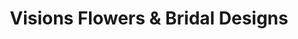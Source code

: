 ---
title: "Visions Flowers & Bridal Designs"
url: /oakland/visions-flowers-und-bridal-designs/
shop: Blumen
---